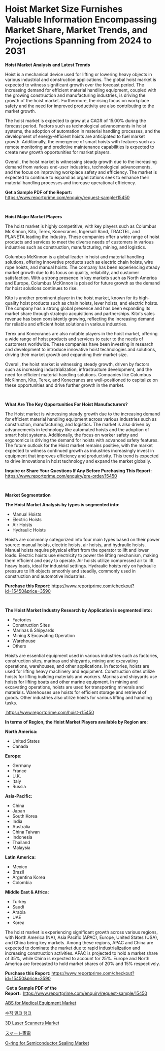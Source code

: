 <p><h1>Hoist Market Size Furnishes Valuable Information Encompassing Market Share, Market Trends, and Projections Spanning from 2024 to 2031</h1></p><p><strong>Hoist Market Analysis and Latest Trends</strong></p>
<p><p>Hoist is a mechanical device used for lifting or lowering heavy objects in various industrial and construction applications. The global hoist market is expected to witness significant growth over the forecast period. The increasing demand for efficient material handling equipment, coupled with the growing construction and manufacturing industries, is driving the growth of the hoist market. Furthermore, the rising focus on workplace safety and the need for improved productivity are also contributing to the market growth.</p><p>The hoist market is expected to grow at a CAGR of 15.00% during the forecast period. Factors such as technological advancements in hoist systems, the adoption of automation in material handling processes, and the development of energy-efficient hoists are anticipated to fuel market growth. Additionally, the emergence of smart hoists with features such as remote monitoring and predictive maintenance capabilities is expected to create new growth opportunities for market players.</p><p>Overall, the hoist market is witnessing steady growth due to the increasing demand from various end-user industries, technological advancements, and the focus on improving workplace safety and efficiency. The market is expected to continue to expand as organizations seek to enhance their material handling processes and increase operational efficiency.</p></p>
<p><strong>Get a Sample PDF of the Report:&nbsp;</strong> <a href="https://www.reportprime.com/enquiry/request-sample/15450">https://www.reportprime.com/enquiry/request-sample/15450</a></p>
<p>&nbsp;</p>
<p><strong>Hoist Major Market Players</strong></p>
<p><p>The hoist market is highly competitive, with key players such as Columbus McKinnon, Kito, Terex, Konecranes, Ingersoll Rand, TRACTEL, and PLANETA leading the industry. These companies offer a wide range of hoist products and services to meet the diverse needs of customers in various industries such as construction, manufacturing, mining, and logistics.</p><p>Columbus McKinnon is a global leader in hoist and material handling solutions, offering innovative products such as electric chain hoists, wire rope hoists, and manual hoists. The company has been experiencing steady market growth due to its focus on quality, reliability, and customer satisfaction. With a strong presence in key markets such as North America and Europe, Columbus McKinnon is poised for future growth as the demand for hoist solutions continues to rise.</p><p>Kito is another prominent player in the hoist market, known for its high-quality hoist products such as chain hoists, lever hoists, and electric hoists. The company has a strong global presence and has been expanding its market share through strategic acquisitions and partnerships. Kito's sales revenue has been consistently growing, reflecting the increasing demand for reliable and efficient hoist solutions in various industries.</p><p>Terex and Konecranes are also notable players in the hoist market, offering a wide range of hoist products and services to cater to the needs of customers worldwide. These companies have been investing in research and development to introduce innovative hoist technologies and solutions, driving their market growth and expanding their market size.</p><p>Overall, the hoist market is witnessing steady growth, driven by factors such as increasing industrialization, infrastructure development, and the need for efficient material handling solutions. Companies like Columbus McKinnon, Kito, Terex, and Konecranes are well-positioned to capitalize on these opportunities and drive further growth in the market.</p></p>
<p>&nbsp;</p>
<p><strong>What Are The Key Opportunities For Hoist Manufacturers?</strong></p>
<p><p>The Hoist market is witnessing steady growth due to the increasing demand for efficient material handling equipment across various industries such as construction, manufacturing, and logistics. The market is also driven by advancements in technology like automated hoists and the adoption of smart hoist systems. Additionally, the focus on worker safety and ergonomics is driving the demand for hoists with advanced safety features. The future outlook for the Hoist market remains positive, with the market expected to witness continued growth as industries increasingly invest in equipment that improves efficiency and productivity. This trend is expected to drive innovations in hoist technology and expand the market globally.</p></p>
<p><strong>Inquire or Share Your Questions If Any Before Purchasing This Report:</strong> <a href="https://www.reportprime.com/enquiry/pre-order/15450">https://www.reportprime.com/enquiry/pre-order/15450</a></p>
<p>&nbsp;</p>
<p><strong>Market Segmentation</strong></p>
<p><strong>The Hoist Market Analysis by types is segmented into:</strong></p>
<p><ul><li>Manual Hoists</li><li>Electric Hoists</li><li>Air Hoists</li><li>Hydraulic Hoists</li></ul></p>
<p><p>Hoists are commonly categorized into four main types based on their power source: manual hoists, electric hoists, air hoists, and hydraulic hoists. Manual hoists require physical effort from the operator to lift and lower loads. Electric hoists use electricity to power the lifting mechanism, making them efficient and easy to operate. Air hoists utilize compressed air to lift heavy loads, ideal for industrial settings. Hydraulic hoists rely on hydraulic pressure to lift objects smoothly and steadily, commonly used in construction and automotive industries.</p></p>
<p><strong>Purchase this Report:&nbsp;</strong><a href="https://www.reportprime.com/checkout?id=15450&price=3590">https://www.reportprime.com/checkout?id=15450&price=3590</a></p>
<p>&nbsp;</p>
<p><strong>The Hoist Market Industry Research by Application is segmented into:</strong></p>
<p><ul><li>Factories</li><li>Construction Sites</li><li>Marinas & Shipyards</li><li>Mining & Excavating Operation</li><li>Warehouse</li><li>Others</li></ul></p>
<p><p>Hoists are essential equipment used in various industries such as factories, construction sites, marinas and shipyards, mining and excavating operations, warehouses, and other applications. In factories, hoists are used for lifting heavy machinery and equipment. Construction sites utilize hoists for lifting building materials and workers. Marinas and shipyards use hoists for lifting boats and other marine equipment. In mining and excavating operations, hoists are used for transporting minerals and materials. Warehouses use hoists for efficient storage and retrieval of goods. Other industries also utilize hoists for various lifting and handling tasks.</p></p>
<p><a href="https://www.reportprime.com/hoist-r15450">&nbsp;https://www.reportprime.com/hoist-r15450</a></p>
<p><strong>In terms of Region, the Hoist Market Players available by Region are:</strong></p>
<p>
    <p> <strong> North America: </strong>
        <ul>
            <li>United States</li>
            <li>Canada</li>
        </ul>
        </p> 
    <p> <strong> Europe: </strong>
        <ul>
            <li>Germany</li>
            <li>France</li>
            <li>U.K.</li>
            <li>Italy</li>
            <li>Russia</li>
        </ul>
        </p> 
    <p> <strong> Asia-Pacific: </strong>
        <ul>
            <li>China</li>
            <li>Japan</li>
            <li>South Korea</li>
            <li>India</li>
            <li>Australia</li>
            <li>China Taiwan</li>
            <li>Indonesia</li>
            <li>Thailand</li>
            <li>Malaysia</li>
        </ul>
        </p> 
    <p> <strong> Latin America: </strong>
        <ul>
            <li>Mexico</li>
            <li>Brazil</li>
            <li>Argentina Korea</li>
            <li>Colombia</li>
        </ul>
        </p> 
    <p> <strong> Middle East & Africa: </strong>
        <ul>
            <li>Turkey</li>
            <li>Saudi</li>
            <li>Arabia</li>
            <li>UAE</li>
            <li>Korea</li>
        </ul>
    </p>
    </p>
<p><p>The hoist market is experiencing significant growth across various regions, with North America (NA), Asia Pacific (APAC), Europe, United States (USA), and China being key markets. Among these regions, APAC and China are expected to dominate the market due to rapid industrialization and increasing construction activities. APAC is projected to hold a market share of 35%, while China is expected to account for 25%. Europe and North America are forecasted to hold market shares of 20% and 15% respectively.</p></p>
<p><strong>Purchase this Report: </strong><a href="https://www.reportprime.com/checkout?id=15450&price=3590">https://www.reportprime.com/checkout?id=15450&price=3590</a></p>
<p>&nbsp;<strong>Get a Sample PDF of the Report:&nbsp;&nbsp;</strong><a href="https://www.reportprime.com/enquiry/request-sample/15450">https://www.reportprime.com/enquiry/request-sample/15450</a></p>
<p><strong></strong></p>
<p><p><a href="https://www.linkedin.com/pulse/global-abs-medical-equipment-market-size-trends-insights-fxrce?trackingId=Vtg0AXvwldLSwajN2d793w%3D%3D">ABS for Medical Equipment Market</a></p><p><a href="https://medium.com/@dellkoepp03/%EC%88%98%EC%A7%81-%EC%9A%B0%EC%9C%A0-%ED%83%B1%ED%81%AC-%EC%8B%9C%EC%9E%A5-%EB%B3%B4%EA%B3%A0%EC%84%9C%EB%8A%94-%EC%9D%B4-%EC%8B%9C%EC%9E%A5%EC%9D%98-%EC%B5%9C%EC%8B%A0-%ED%8A%B8%EB%A0%8C%EB%93%9C%EC%99%80-%EC%84%B1%EC%9E%A5-%EA%B8%B0%ED%9A%8C%EB%A5%BC-%EB%B0%9D%ED%98%80%EC%A4%8D%EB%8B%88%EB%8B%A4-510eb888d57d">수직 밀크 탱크</a></p><p><a href="https://github.com/nathandecarvalho/Market-Research-Report-List-2/blob/main/3d-laser-scanners-market.md">3D Laser Scanners Market</a></p><p><a href="https://medium.com/@wesleyeilly8796202/%E3%82%B9%E3%83%9E%E3%83%BC%E3%83%88%E5%AE%B6%E9%9B%BB%E5%B8%82%E5%A0%B4%E3%81%AE%E8%A6%8F%E6%A8%A1-cagr-%E3%83%88%E3%83%AC%E3%83%B3%E3%83%89-2024-2030-e567994e9f38">スマート家電</a></p><p><a href="https://www.linkedin.com/pulse/o-ring-semiconductor-sealing-market-research-report-reveals-crjse?trackingId=%2FvmiJtQWo33xLkzM7Vvu9A%3D%3D">O-ring for Semiconductor Sealing Market</a></p></p>